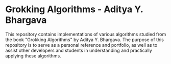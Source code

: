 # Grokking Algorithms - Aditya Y. Bhargava
This repository contains implementations of various algorithms studied from the book "Grokking Algorithms" by Aditya Y. Bhargava. The purpose of this repository is to serve as a personal reference and portfolio, as well as to assist other developers and students in understanding and practically applying these algorithms.
